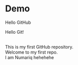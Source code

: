 # Demo

Hello GitHub

Hello Git!

<br>
This is my first GitHub repository.
<br>
Welcome to my first repo.
<br>
I am Numariq hehehehe
